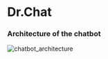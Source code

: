 # Dr.Chat

### Architecture of the chatbot

![chatbot_architecture](https://github.com/sreejacb/MedicalBot_using_LLM/assets/101924446/a98eca97-a589-47f9-be95-fbcc93bdbd34)
